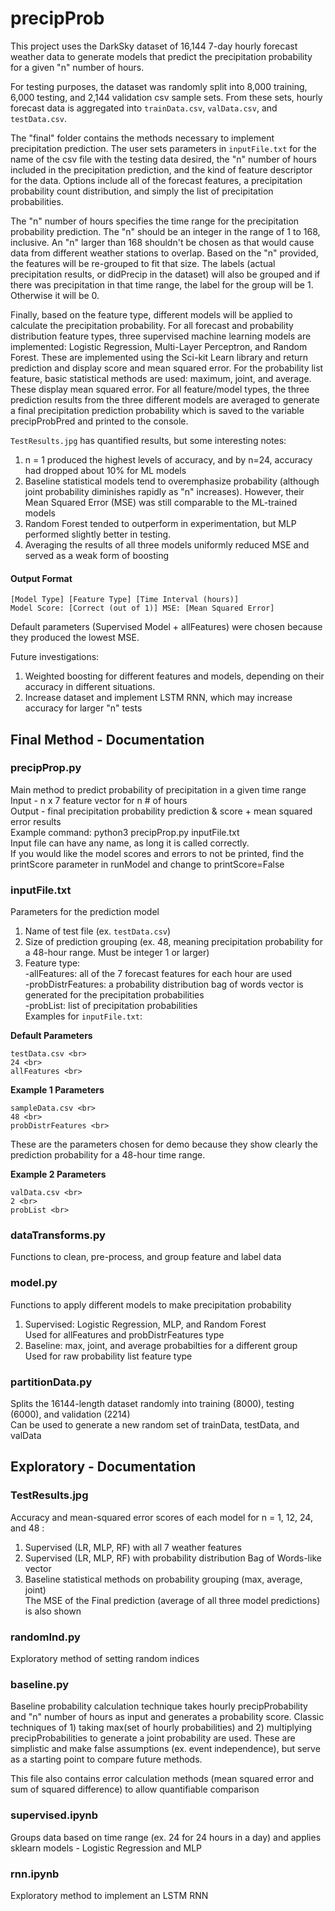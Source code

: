 # precipProb

This project uses the DarkSky dataset of 16,144 7-day hourly forecast weather data to generate models that predict the precipitation probability for a given "n" number of hours. <br>

For testing purposes, the dataset was randomly split into 8,000 training, 6,000 testing, and 2,144 validation csv sample sets. From these sets, hourly forecast data is aggregated into `trainData.csv`, `valData.csv`, and `testData.csv`. <br>

The "final" folder contains the methods necessary to implement precipitation prediction. The user sets parameters in `inputFile.txt` for the name of the csv file with the testing data desired, the "n" number of hours included in the precipitation prediction, and the kind of feature descriptor for the data. Options include all of the forecast features, a precipitation probability count distribution, and simply the list of precipitation probabilities. <br>

The "n" number of hours specifies the time range for the precipitation probability prediction. The "n" should be an integer in the range of 1 to 168, inclusive. An "n" larger than 168 shouldn't be chosen as that would cause data from different weather stations to overlap. Based on the "n" provided, the features will be re-grouped to fit that size. The labels (actual precipitation results, or didPrecip in the dataset) will also be grouped and if there was precipitation in that time range, the label for the group will be 1. Otherwise it will be 0. <br>

Finally, based on the feature type, different models will be applied to calculate the precipitation probability. For all forecast and probability distribution feature types, three supervised machine learning models are implemented: Logistic Regression, Multi-Layer Perceptron, and Random Forest. These are implemented using the Sci-kit Learn library and return prediction and display score and mean squared error. For the probability list feature, basic statistical methods are used: maximum, joint, and average. These display mean squared error. For all feature/model types, the three prediction results from the three different models are averaged to generate a final precipitation prediction probability which is saved to the variable precipProbPred and printed to the console. <br>

`TestResults.jpg` has quantified results, but some interesting notes: <br>
1. n = 1 produced the highest levels of accuracy, and by n=24, accuracy had dropped about 10% for ML models
2. Baseline statistical models tend to overemphasize probability (although joint probability diminishes rapidly as "n" increases). However, their Mean Squared Error (MSE) was still comparable to the ML-trained models <br>
3. Random Forest tended to outperform in experimentation, but MLP performed slightly better in testing. <br>
4. Averaging the results of all three models uniformly reduced MSE and served as a weak form of boosting <br>

#### Output Format

```
[Model Type] [Feature Type] [Time Interval (hours)]
Model Score: [Correct (out of 1)] MSE: [Mean Squared Error]
```

Default parameters (Supervised Model + allFeatures) were chosen because they produced the lowest MSE.

Future investigations: <br>
1. Weighted boosting for different features and models, depending on their accuracy in different situations. <br>
2. Increase dataset and implement LSTM RNN, which may increase accuracy for larger "n" tests <br>

## Final Method - Documentation

### precipProp.py
Main method to predict probability of precipitation in a given time range <br>
Input - n x 7 feature vector for n # of hours <br>
Output - final precipitation probability prediction & score + mean squared error results <br>
Example command: python3 precipProp.py inputFile.txt <br>
Input file can have any name, as long it is called correctly. <br>
If you would like the model scores and errors to not be printed, find the printScore parameter in runModel and change to printScore=False <br>

### inputFile.txt
Parameters for the prediction model <br>
1. Name of test file (ex. `testData.csv`) <br>
2. Size of prediction grouping (ex. 48, meaning precipitation probability for a 48-hour range. Must be integer 1 or larger) <br>
3. Feature type: <br>
   -allFeatures: all of the 7 forecast features for each hour are used <br>
   -probDistrFeatures: a probability distribution bag of words vector is generated for the precipitation probabilities <br>
   -probList: list of precipitation probabilities <br>
Examples for `inputFile.txt`: <br>

**Default Parameters** <br>
```
testData.csv <br>
24 <br>
allFeatures <br>
```

**Example 1 Parameters** <br>
```
sampleData.csv <br>
48 <br>
probDistrFeatures <br>
```

These are the parameters chosen for demo because they show clearly the prediction probability for a 48-hour time range. <br>

**Example 2 Parameters** <br>
```
valData.csv <br>
2 <br>
probList <br>
```

### dataTransforms.py
Functions to clean, pre-process, and group feature and label data

### model.py
Functions to apply different models to make precipitation probability <br>
1. Supervised: Logistic Regression, MLP, and Random Forest <br>
   Used for allFeatures and probDistrFeatures type <br>
2. Baseline: max, joint, and average probabilties for a different group <br>
   Used for raw probability list feature type <br>

### partitionData.py
Splits the 16144-length dataset randomly into training (8000), testing (6000), and validation (2214) <br>
Can be used to generate a new random set of trainData, testData, and valData

## Exploratory - Documentation

### TestResults.jpg
Accuracy and mean-squared error scores of each model for n = 1, 12, 24, and 48 :<br>
1. Supervised (LR, MLP, RF) with all 7 weather features <br>
2. Supervised (LR, MLP, RF) with probability distribution Bag of Words-like vector <br>
3. Baseline statistical methods on probability grouping (max, average, joint) <br>
The MSE of the Final prediction (average of all three model predictions) is also shown <br>

### randomInd.py
Exploratory method of setting random indices

### baseline.py
Baseline probability calculation technique takes hourly precipProbability and "n" number of hours as input and generates a probability score. Classic techniques of 1) taking max(set of hourly probabilities) and 2) multiplying precipProbabilities to generate a joint probability are used. These are simplistic and make false assumptions (ex. event independence), but serve as a starting point to compare future methods. 

This file also contains error calculation methods (mean squared error and sum of squared difference) to allow quantifiable comparison

### supervised.ipynb
Groups data based on time range (ex. 24 for 24 hours in a day) and applies sklearn models -  Logistic Regression and MLP

### rnn.ipynb
Exploratory method to implement an LSTM RNN
